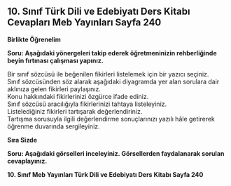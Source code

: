 ## 10. Sınıf Türk Dili ve Edebiyatı Ders Kitabı Cevapları Meb Yayınları Sayfa 240

**Birlikte Öğrenelim**

**Soru: Aşağıdaki yönergeleri takip ederek öğretmeninizin rehberliğinde beyin fırtınası çalışması yapınız.**

Bir sınıf sözcüsü ile beğenilen fikirleri listelemek için bir yazıcı seçiniz.  
 Sınıf sözcüsünden söz alarak aşağıdaki diyagramda yer alan sorulara dair aklınıza gelen fikirleri paylaşınız.  
 Konu hakkındaki fikirlerinizi özgürce ifade ediniz.  
 Sınıf sözcüsü aracılığıyla fikirlerinizi tahtaya listeleyiniz.  
 Listelediğiniz fikirleri tartışarak değerlendiriniz.  
 Tartışma sorusuyla ilgili değerlendirme sonuçlarınızı yazılı hâle getirerek öğrenme duvarında sergileyiniz.

**Sıra Sizde**

**Soru: Aşağıdaki görselleri inceleyiniz. Görsellerden faydalanarak sorulan cevaplayınız.**

**10. Sınıf Meb Yayınları Türk Dili ve Edebiyatı Ders Kitabı Sayfa 240**